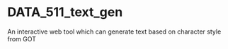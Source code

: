 # DATA_511_text_gen
An interactive web tool which can generate text based on character style from GOT

